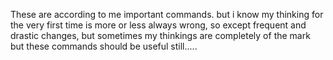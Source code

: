 These are according to me important commands.
but i know my thinking for the very first time is more or less always wrong,
so except frequent and drastic changes,
but sometimes my thinkings are completely of the mark
but these commands should be useful still.....